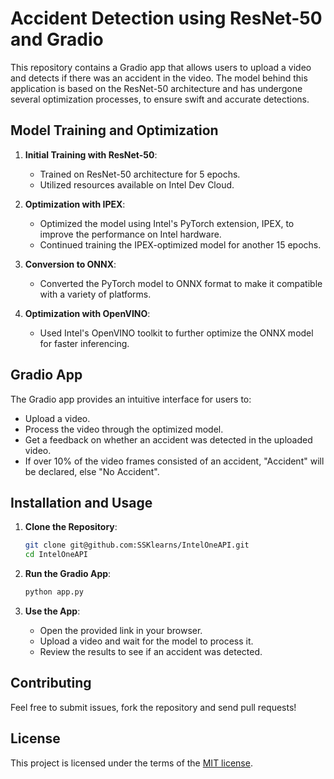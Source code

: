 # Accident Detection using ResNet-50 and Gradio

This repository contains a Gradio app that allows users to upload a video and detects if there was an accident in the video. The model behind this application is based on the ResNet-50 architecture and has undergone several optimization processes, to ensure swift and accurate detections.

## Model Training and Optimization

1. **Initial Training with ResNet-50**:
    - Trained on ResNet-50 architecture for 5 epochs.
    - Utilized resources available on Intel Dev Cloud.
    
2. **Optimization with IPEX**:
    - Optimized the model using Intel's PyTorch extension, IPEX, to improve the performance on Intel hardware.
    - Continued training the IPEX-optimized model for another 15 epochs.
    
3. **Conversion to ONNX**:
    - Converted the PyTorch model to ONNX format to make it compatible with a variety of platforms.

4. **Optimization with OpenVINO**:
    - Used Intel's OpenVINO toolkit to further optimize the ONNX model for faster inferencing.

## Gradio App

The Gradio app provides an intuitive interface for users to:
- Upload a video.
- Process the video through the optimized model.
- Get a feedback on whether an accident was detected in the uploaded video.
- If over 10% of the video frames consisted of an accident, "Accident" will be declared, else "No Accident".

## Installation and Usage

1. **Clone the Repository**:
   ```bash
   git clone git@github.com:SSKlearns/IntelOneAPI.git
   cd IntelOneAPI
   ```

2. **Run the Gradio App**:
   ```bash
   python app.py
   ```

4. **Use the App**:
   - Open the provided link in your browser.
   - Upload a video and wait for the model to process it.
   - Review the results to see if an accident was detected.

## Contributing

Feel free to submit issues, fork the repository and send pull requests!

## License

This project is licensed under the terms of the [MIT license](LICENSE).
